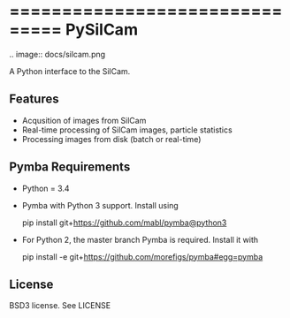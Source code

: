 ===============================
PySilCam
===============================

.. image:: docs/silcam.png


A Python interface to the SilCam.

Features
--------

* Acqusition of images from SilCam
* Real-time processing of SilCam images, particle statistics
* Processing images from disk (batch or real-time)

Pymba Requirements
------------

* Python = 3.4

* Pymba with Python 3 support. Install using

    pip install git+https://github.com/mabl/pymba@python3


* For Python 2, the master branch Pymba is required. Install it with

    pip install -e git+https://github.com/morefigs/pymba#egg=pymba


License
-------

BSD3 license. See LICENSE
